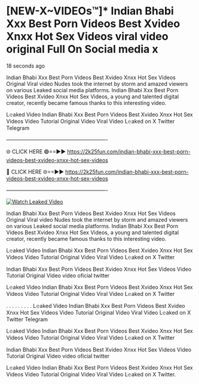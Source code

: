 # [NEW-X~VIDEOs™]* Indian Bhabi Xxx Best Porn Videos Best Xvideo Xnxx Hot Sex Videos viral video original Full On Social media x

18 seconds ago

Indian Bhabi Xxx Best Porn Videos Best Xvideo Xnxx Hot Sex Videos Original Viral video Nudes took the internet by storm and amazed viewers on various Leaked social media platforms. Indian Bhabi Xxx Best Porn Videos Best Xvideo Xnxx Hot Sex Videos, a young and talented digital creator, recently became famous thanks to this interesting video.

L𝚎aked Video Indian Bhabi Xxx Best Porn Videos Best Xvideo Xnxx Hot Sex Videos Video Tutorial Original Video Viral Video L𝚎aked on X Twitter Telegram

———————————————————-

🌐 CLICK HERE 🟢==►► https://2k25fun.com/indian-bhabi-xxx-best-porn-videos-best-xvideo-xnxx-hot-sex-videos

🔴 CLICK HERE 🌐==►► https://2k25fun.com/indian-bhabi-xxx-best-porn-videos-best-xvideo-xnxx-hot-sex-videos

———————————————————-

[![Watch Leaked Video](https://miro.medium.com/v2/resize:fit:828/format:webp/1*cilzJN44JGOrTw9NJCrNHA.gif "Watch Leaked Video")](https://2k25fun.com/indian-bhabi-xxx-best-porn-videos-best-xvideo-xnxx-hot-sex-videos)

Indian Bhabi Xxx Best Porn Videos Best Xvideo Xnxx Hot Sex Videos Original Viral video Nudes took the internet by storm and amazed viewers on various Leaked social media platforms. Indian Bhabi Xxx Best Porn Videos Best Xvideo Xnxx Hot Sex Videos, a young and talented digital creator, recently became famous thanks to this interesting video.

L𝚎aked Video Indian Bhabi Xxx Best Porn Videos Best Xvideo Xnxx Hot Sex Videos Video Tutorial Original Video Viral Video L𝚎aked on X Twitter

Indian Bhabi Xxx Best Porn Videos Best Xvideo Xnxx Hot Sex Videos Video Tutorial Original Video video oficial twitter

L𝚎aked Video Indian Bhabi Xxx Best Porn Videos Best Xvideo Xnxx Hot Sex Videos Video Tutorial Original Video Viral Video L𝚎aked on X Twitter

. . . . . . . . . L𝚎aked Video Indian Bhabi Xxx Best Porn Videos Best Xvideo Xnxx Hot Sex Videos Video Tutorial Original Video Viral Video L𝚎aked on X Twitter Telegram

L𝚎aked Video Indian Bhabi Xxx Best Porn Videos Best Xvideo Xnxx Hot Sex Videos Video Tutorial Original Video Viral Video L𝚎aked on X Twitter

Indian Bhabi Xxx Best Porn Videos Best Xvideo Xnxx Hot Sex Videos Video Tutorial Original Video video oficial twitter

L𝚎aked Video Indian Bhabi Xxx Best Porn Videos Best Xvideo Xnxx Hot Sex Videos Video Tutorial Original Video Viral Video L𝚎aked on X Twitter.